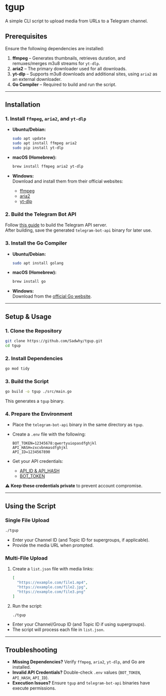 # tgup  

A simple CLI script to upload media from URLs to a Telegram channel.  

## Prerequisites  

Ensure the following dependencies are installed:  

1. **ffmpeg** – Generates thumbnails, retrieves duration, and remuxes/merges m3u8 streams for `yt-dlp`.  
2. **aria2** – The primary downloader used for all downloads.  
3. **yt-dlp** – Supports m3u8 downloads and additional sites, using `aria2` as an external downloader.  
4. **Go Compiler** – Required to build and run the script.  

---

## Installation  

### 1. Install `ffmpeg`, `aria2`, and `yt-dlp`  

- **Ubuntu/Debian:**  
  ```bash  
  sudo apt update  
  sudo apt install ffmpeg aria2  
  sudo pip install yt-dlp  
  ```  

- **macOS (Homebrew):**  
  ```bash  
  brew install ffmpeg aria2 yt-dlp  
  ```  

- **Windows:**  
  Download and install them from their official websites:  
  - [ffmpeg](https://ffmpeg.org/download.html)  
  - [aria2](https://aria2.github.io/)  
  - [yt-dlp](https://github.com/yt-dlp/yt-dlp)  

### 2. Build the Telegram Bot API  

Follow [this guide](https://tdlib.github.io/telegram-bot-api/build.html) to build the Telegram API server.  
After building, save the generated `telegram-bot-api` binary for later use.  

### 3. Install the Go Compiler  

- **Ubuntu/Debian:**  
  ```bash  
  sudo apt install golang  
  ```  
- **macOS (Homebrew):**  
  ```bash  
  brew install go  
  ```  
- **Windows:**  
  Download from the [official Go website](https://golang.org/dl/).  

---

## Setup & Usage  

### 1. Clone the Repository  

```bash  
git clone https://github.com/Sadwhy/tgup.git  
cd tgup  
```  

### 2. Install Dependencies  

```bash  
go mod tidy  
```  

### 3. Build the Script  

```bash  
go build -o tgup ./src/main.go  
```  

This generates a `tgup` binary.  

### 4. Prepare the Environment  

- Place the `telegram-bot-api` binary in the same directory as `tgup`.  
- Create a `.env` file with the following:  

  ```env  
  BOT_TOKEN=12345678:qwertyuiopasdfghjkl  
  API_HASH=zxcvbnmasdfghjkl  
  API_ID=1234567890  
  ```  

- Get your API credentials:  
  - [API_ID & API_HASH](https://core.telegram.org/api/obtaining_api_id)  
  - [BOT_TOKEN](https://t.me/BotFather)  

⚠️ **Keep these credentials private** to prevent account compromise.  

---

## Using the Script  

### Single File Upload  

```bash  
./tgup  
```  

- Enter your Channel ID (and Topic ID for supergroups, if applicable).  
- Provide the media URL when prompted.  

### Multi-File Upload  

1. Create a `list.json` file with media links:  

   ```json  
   [  
     "https://example.com/file1.mp4",  
     "https://example.com/file2.jpg",  
     "https://example.com/file3.png"  
   ]  
   ```  

2. Run the script:  

   ```bash  
   ./tgup  
   ```  

- Enter your Channel/Group ID (and Topic ID if using supergroups).  
- The script will process each file in `list.json`.  

---

## Troubleshooting  

- **Missing Dependencies?** Verify `ffmpeg`, `aria2`, `yt-dlp`, and Go are installed.  
- **Invalid API Credentials?** Double-check `.env` values (`BOT_TOKEN`, `API_HASH`, `API_ID`).  
- **Execution Issues?** Ensure `tgup` and `telegram-bot-api` binaries have execute permissions.